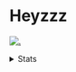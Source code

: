 # Heyzzz  

[![.](https://skillicons.dev/icons?i=js,java)](https://skillicons.dev)  

<details>
<summary>Stats</summary
<!--START_SECTION:waka-->

```txt
JavaScript   4 hrs 42 mins   ███████████▓░░░░░░░░░░░░░   46.09 %
Java         3 hrs 37 mins   █████████░░░░░░░░░░░░░░░░   35.49 %
CSS          1 hr 18 mins    ███▒░░░░░░░░░░░░░░░░░░░░░   12.75 %
TypeScript   24 mins         █░░░░░░░░░░░░░░░░░░░░░░░░   03.97 %
YAML         10 mins         ▒░░░░░░░░░░░░░░░░░░░░░░░░   01.68 %
```

<!--END_SECTION:waka-->
</details>
